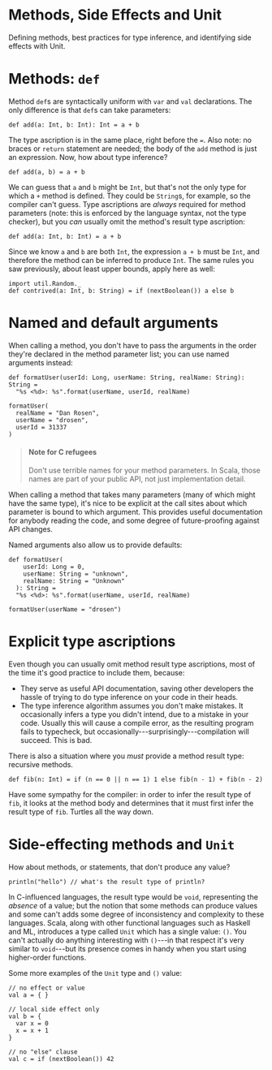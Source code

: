 # Methods, Side Effects and Unit

Defining methods, best practices for type inference, and identifying side effects with Unit.

# Methods: `def`

Method `def`s are syntactically uniform with `var` and `val` declarations. The only difference is that `def`s can take parameters:

    def add(a: Int, b: Int): Int = a + b

The type ascription is in the same place, right before the `=`. Also note: no braces or `return` statement are needed; the body of the `add` method is just an expression. Now, how about type inference?

    def add(a, b) = a + b

We can guess that `a` and `b` might be `Int`, but that's not the only type for which a `+` method is defined. They could be `String`s, for example, so the compiler can't guess. Type ascriptions are _always_ required for method parameters (note: this is enforced by the language syntax, not the type checker), but you _can_ usually omit the method's result type ascription:

    def add(a: Int, b: Int) = a + b

Since we know `a` and `b` are both `Int`, the expression `a + b` must be `Int`, and therefore the method can be inferred to produce `Int`. The same rules you saw previously, about least upper bounds, apply here as well:

    import util.Random._
    def contrived(a: Int, b: String) = if (nextBoolean()) a else b

# Named and default arguments

When calling a method, you don't have to pass the arguments in the order they're declared in the method parameter list; you can use named arguments instead:

    def formatUser(userId: Long, userName: String, realName: String): String =
      "%s <%d>: %s".format(userName, userId, realName)

    formatUser(
      realName = "Dan Rosen",
      userName = "drosen",
      userId = 31337
    )

> #### Note for C refugees
> Don't use terrible names for your method parameters. In Scala, those names are part of your public API, not just implementation detail.

When calling a method that takes many parameters (many of which might have the same type), it's nice to be explicit at the call sites about which parameter is bound to which argument. This provides useful documentation for anybody reading the code, and some degree of future-proofing against API changes.

Named arguments also allow us to provide defaults:

    def formatUser(
        userId: Long = 0,
        userName: String = "unknown",
        realName: String = "Unknown"
      ): String =
      "%s <%d>: %s".format(userName, userId, realName)

    formatUser(userName = "drosen")

# Explicit type ascriptions

Even though you can usually omit method result type ascriptions, most of the time it's good practice to include them, because:

* They serve as useful API documentation, saving other developers the hassle of trying to do type inference on your code in their heads.
* The type inference algorithm assumes you don't make mistakes. It occasionally infers a type you didn't intend, due to a mistake in your code. Usually this will cause a compile error, as the resulting program fails to typecheck, but occasionally---surprisingly---compilation will succeed. This is bad.

There is also a situation where you _must_ provide a method result type: recursive methods.

    def fib(n: Int) = if (n == 0 || n == 1) 1 else fib(n - 1) + fib(n - 2)

Have some sympathy for the compiler: in order to infer the result type of `fib`, it looks at the method body and determines that it must first infer the result type of `fib`. Turtles all the way down.

# Side-effecting methods and `Unit`

How about methods, or statements, that don't produce any value?

    println("hello") // what's the result type of println?

In C-influenced languages, the result type would be `void`, representing the _absence_ of a value; but the notion that some methods can produce values and some can't adds some degree of inconsistency and complexity to these languages. Scala, along with other functional languages such as Haskell and ML, introduces a type called `Unit` which has a single value: `()`. You can't actually do anything interesting with `()`---in that respect it's very similar to `void`---but its presence comes in handy when you start using higher-order functions.

Some more examples of the `Unit` type and `()` value:

    // no effect or value
    val a = { }

    // local side effect only
    val b = {
      var x = 0
      x = x + 1
    }

    // no "else" clause
    val c = if (nextBoolean()) 42
